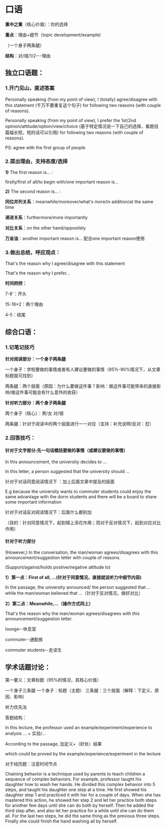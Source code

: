 # 口语

**重中之重**（核心价值）：你的选择

**重点**：理由+细节（topic development/example)

（一个身子两条腿）

**结构**：对/错/1/2---理由

## 独立口语题：

### 1.开门见山，直述答案

Personally speaking (from my point of view), I (totally) agree/disagree with this statement (千万不要重复这个句子) for following two reasons (with couple of reasons).

Personally speaking (from my point of view), I prefer the 1st/2nd opinion/attitude/option/view/choice (基于特定情况说一下自己的选择，看题目篇幅长短，短的话可以引用) for following two reasons (with couple of reasons).

PS: agree with the first group of people

### 2.提出理由，支持态度/选择

**1)** The first reason is... :

firstly/first of all/to begin with/one important reason is...

**2)** The second reason is... :

**同位并列关系**：meanwhile/moreover/what's more/in addition/at the same time

**递进关系**：furthermore/more importantly

**对比关系**：on the other hand/oppositely

**万金油**：another important reason is... 配合one important reason使用

### 3.做出总结，呼应观点：

That's the reason why I agree/disagree with this statement

That's the reason why I prefer...



**时间把控：**

7-8‘：开头

15-16*2：两个理由

4-5：结尾



## 综合口语：

### 1.记笔记技巧

**针对阅读部分：一个身子两条腿**

一个身子：学校要做的事情或者有人建议要做的事情（85%-90%情况下，从文章标题就可找到）

两条腿：两个层面（原因：为什么要做这件事？影响：做这件事可能带来的直接影响/做这件事可能会有什么意外的收获）

**针对听力部分：两个身子两条腿**

两个身子（核心）：男/女 对/错

两条腿：针对于阅读中的两个层面进行一一对应（支持：补充说明/反对：怼）

### 2.回答技巧：

#### 针对于文字部分:先一句话概括要做的事情（或建议要做的事情）

In this announcement, the university decides to ...

In this letter, a person suggested that the university should ...

针对于对话同意阅读情况下 ：加上后面文章中提及的层面

E.g because the university wants to commuter students could enjoy the same advantage with the dorm students and there will be a board to share some important information 

针对于对话反对阅读情况下：后面什么都别加

（目的：针对同意情况下，起到锦上添花作用；而对于反对情况下，起到对应对比作用）

#### 针对于听力部分

(However,) In the conversation, the man/woman agrees/disagrees with this announcement/suggestion letter with couple of reasons. 

 (Support/against/holds postive/negative attitude to)

**1）第一点：First of all, ...(针对于同意情况，直接就说听力中细节内容)**

In the passage, the university announced/ the person suggested that ... while the man/woman believed that ...（针对于反对情况，做好对比）

**2）第二点：Meanwhile,...（操作方式同上）**

That's the reason why the man/woman agrees/disagrees with this announcement/suggestion letter.





lounge--休息室

commuter--通勤族

commuter students--走读生



## 学术话题讨论：

第一要义：文章标题（95%的情况，其核心价值）

一个身子三条腿
一个身子：标题（主题）
三条腿：三个层面（解释：下定义、原因、影响）

听力优先法

答题结构：

ln this lecture, the professor used an example/experiment/experience to analysis ... + 实验/...

According to the passage, 加定义+（好处）结果

which could be proved by the example/experience/experiment in the lecture

对于经历题：注意时间节点

Chaining behavior is a technique used by parents to teach children a sequence of complex behaviors. For example, professor taught his daughter how to wash her hands. He divided this complex behavior into 5 steps, and taught his daughter one step at a time. He first showed his daughter step 1 and practiced it with her for a couple of days. When she has mastered this action, he showed her step 2 and let her practice both steps for another few days until she can do both by herself. Then he added the third step after, and also let her practice for a while until she can do them all. For the last two steps, he did the same thing as the previous three steps. Finally she could finish the hand washing all by herself.